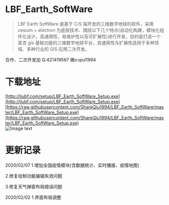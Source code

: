 # LBF_Earth_SoftWare

> LBF Earth SoftWare 是基于 C/S 端开发的三维数字地球的软件，采用 cesium + electron 为底层技术、围绕以下几个特点(自动化构建，模块化组件化设计，高通用性，易维护性以及可扩展性)进行开发，目的是打造一个富含 gis 基础功能的三维数字地球平台，其通用性与扩展性适用于多种领域、多种行业的 GIS 应用二次开发。

合作、二次开发加 Q:421419567 微x:qiul1994

# 下载地址

[http://liubf.com/setup/LBF_Earth_SoftWare_Setup.exe](http://liubf.com/setup/LBF_Earth_SoftWare_Setup.exe)<br/>
[https://raw.githubusercontent.com/ShareQiu1994/LBF_Earth_SoftWare/master/LBF_Earth_SoftWare_Setup.exe](https://raw.githubusercontent.com/ShareQiu1994/LBF_Earth_SoftWare/master/LBF_Earth_SoftWare_Setup.exe)<br/>
![Image text](http://liubf.com/wp-content/uploads/2020/02/IMOSCKQBS7J_ICJ_S3N.jpg)<br/>

# 更新记录

2020/02/07 
1.增加全国疫情模块(含数据统计、实时播报、疫情地图)

2.修复绘制功能编辑失效问题

3.修复天气弹窗布局错误问题

2020/02/02
1.界面布局调整


